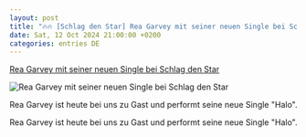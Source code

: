 ```yaml
---
layout: post
title: "🔥🔥 [Schlag den Star] Rea Garvey mit seiner neuen Single bei Schlag den Star"
date: Sat, 12 Oct 2024 21:00:00 +0200
categories: entries DE
---
```

[Rea Garvey mit seiner neuen Single bei Schlag den Star](https://www.prosieben.de/serien/schlag-den-star/videos/rea-garvey-mit-seiner-neuen-single-bei-schlag-den-star-v_pj53sbekyp5s)

![Rea Garvey mit seiner neuen Single bei Schlag den Star](https://mim.p7s1.io/pis/mw/cb6djq5FgV8h73OMk30hSmQ3ksnTujGLThfZrJTemL4yREOdH4xmFMnINU1R4yY5TYlOMwS87r4eV8n-1rasRlZSyyQJAgsbavAYJPlZRXUVlA/profile:ezone-teaser940x528)

Rea Garvey ist heute bei uns zu Gast und performt seine neue Single "Halo".

Rea Garvey ist heute bei uns zu Gast und performt seine neue Single "Halo".

